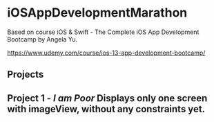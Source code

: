 # iOSAppDevelopmentMarathon
Based on course iOS &amp; Swift - The Complete iOS App Development Bootcamp by Angela Yu.

https://www.udemy.com/course/ios-13-app-development-bootcamp/

**Projects**
---
Project 1 - *I am Poor*
Displays only one screen with imageView, without any constraints yet.
---
